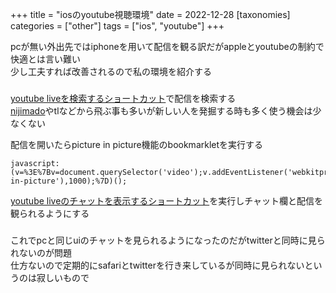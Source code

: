 +++
title = "iosのyoutube視聴環境"
date = 2022-12-28
[taxonomies]
categories = ["other"]
tags = ["ios", "youtube"]
+++

pcが無い外出先ではiphoneを用いて配信を観る訳だがappleとyoutubeの制約で快適とは言い難い\
少し工夫すれば改善されるので私の環境を紹介する

###

[youtube liveを検索するショートカット](https://www.icloud.com/shortcuts/88db34d60850401c9f4766660e8ffc04)で配信を検索する\
[nijimado](https://niji-mado.web.app/home)やtlなどから飛ぶ事も多いが新しい人を発掘する時も多く使う機会は少なくない

配信を開いたらpicture in picture機能のbookmarkletを実行する
~~~
javascript:(v=%3E%7Bv=document.querySelector('video');v.addEventListener('webkitpresentationmodechanged',e=%3Ee.stopPropagation(),true);setTimeout(()=%3Ev.webkitSetPresentationMode('picture-in-picture'),1000);%7D)();
~~~

[youtube liveのチャットを表示するショートカット](https://www.icloud.com/shortcuts/4ace49a63aae4f4082d024c35f4bcd5c)を実行しチャット欄と配信を観られるようにする

###

これでpcと同じuiのチャットを見られるようになったのだがtwitterと同時に見られないのが問題\
仕方ないので定期的にsafariとtwitterを行き来しているが同時に見られないというのは寂しいもので
